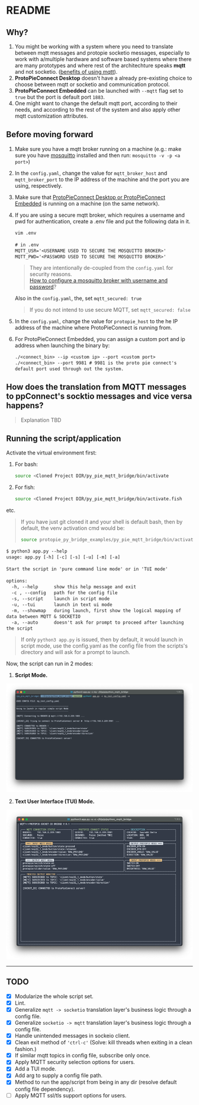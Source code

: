 # README

## Why?

1. You might be working with a system where you need to translate between mqtt messages and protopie socketio messages, especially to work with a/multiple hardware and software based systems where there are many prototypes and where rest of the architechture speaks **mqtt** and not socketio. ([benefits of using mqtt](https://www.neovasolutions.com/2020/07/03/what-is-mqtt-protocol-and-how-does-it-work/)).
2. **ProtoPieConnect Desktop** doesn't have a already pre-existing choice to choose between mqtt or socketio and communication protocol.
3. **ProtoPieConnect Embedded** can be launched with `--mqtt` flag set to `true` but the port is default port `1883`.
4. One might want to change the default mqtt port, according to their needs, and according to the rest of the system and also apply other mqtt customization attributes.

## Before moving forward

1. Make sure you have a mqtt broker running on a machine (e.g.: make sure you have [mosquitto](https://mosquitto.org/download/) installed and then run: `mosquitto -v -p <a port>`)
2. In the `config.yaml`, change the value for `mqtt_broker_host` and `mqtt_broker_port` to the IP address of the machine and the port you are using, respectively.
3. Make sure that [ProtoPieConnect Desktop or ProtoPieConnect Embedded](https://protopie.notion.site/Desktop-vs-Embedded-6f1de40dc2e644df9f85dc3bad81367c) is running on a machine (on the same network).
4. If you are using a secure mqtt broker, which requires a username and pwd for authentication, create a .env file and put the following data in it.

    ```shell
    vim .env

    # in .env
    MQTT_USR='<USERNAME USED TO SECURE THE MOSQUITTO BROKER>'
    MQTT_PWD='<PASSWORD USED TO SECURE THE MOSQUITTO BROKER>'
    ```

    > They are intentionally de-coupled from the `config.yaml` for security reasons. <br>
    [How to configure a mosquitto broker with username and password](https://gist.github.com/dattasaurabh82/c175aa913345cca64db55cb6983aebb9)?

    Also in the `config.yaml`, the, set `mqtt_secured: true`
    > If you do not intend to use secure MQTT, set `mqtt_secured: false`
5. In the `config.yaml`, change the value for `protopie_host` to the he IP address of the machine where ProtoPieConnect is running from.
6. For ProtoPieConnect Embedded, you can assign a custom port and ip address when launching the binary by:

    ```shell
   ./<connect_bin> --ip <custom ip> --port <custom port>
   ./<connect_bin> --port 9981 # 9981 is the proto pie connect's default port used through out the system. 
   ```

## How does the translation from MQTT messages to ppConnect's socktio messages and vice versa happens?

> Explanation TBD

## Running the script/application

Activate the virtual environment first:

1. For bash:

   ```bash
   source <Cloned Project DIR/py_pie_mqtt_bridge/bin/activate
   ```

2. For fish:

    ```bash
    source <Cloned Project DIR/py_pie_mqtt_bridge/bin/activate.fish
    ```

etc.

> If you have just git cloned it and your shell is default bash, then by default, the venv activation cmd would be:
>
 >   ```bash
 >   source protopie_py_bridge_examples/py_pie_mqtt_bridge/bin/activate
 >   ```

```shell
$ python3 app.py --help
usage: app.py [-h] [-c] [-s] [-u] [-m] [-a]

Start the script in 'pure command line mode' or in 'TUI mode'

options:
  -h, --help      show this help message and exit
  -c , --config   path for the config file
  -s, --script    launch in script mode
  -u, --tui       launch in text ui mode
  -m, --showmap   during launch, first show the logical mapping of data between MQTT & SOCKETIO
  -a, --auto      doesn't ask for prompt to proceed after launching the script
```

> If only `python3 app.py` is issued, then by default, it would launch in script mode, use the config.yaml as the config file from the scripts's directory and will ask for a prompt to launch.

Now, the script can run in 2 modes:

1. **Script Mode.**

<img src="assets/script_mode_scrnshot.png" width="640">

2. **Text User Interface (TUI) Mode.**

<img src="assets/tui_mode_scrnshot.png" width="640">



---

## TODO

- [x] Modularize the whole script set.
- [x] Lint.
- [x] Generalize `mqtt -> socketio` translation layer's business logic through a config file.
- [x] Generalize `socketio -> mqtt` translation layer's business logic through a config file.
- [x] Handle unintended messages in sockeio client.
- [x] Clean exit method of `'ctrl-c'` (Solve: kill threads when exiting in a clean fashion.)
- [x] If similar mqtt topics in config file, subscribe only once.
- [x] Apply MQTT security selection options for users.
- [x] Add a TUI mode.
- [x] Add arg to supply a config file path.
- [x] Method to run the app/script from being in any dir (resolve default config file dependency).
- [ ] Apply MQTT ssl/tls support options for users.
